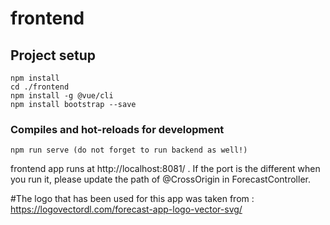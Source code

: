 # frontend

## Project setup
```
npm install
cd ./frontend
npm install -g @vue/cli
npm install bootstrap --save
```

### Compiles and hot-reloads for development
```
npm run serve (do not forget to run backend as well!)
```
frontend app runs at http://localhost:8081/ . If the port is the different when you run it, please update the path of @CrossOrigin in ForecastController.


#The logo that has been used for this app was taken from :
https://logovectordl.com/forecast-app-logo-vector-svg/
